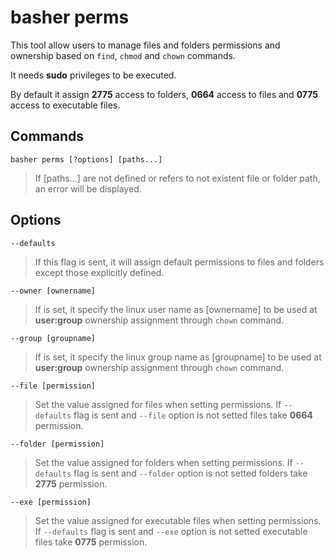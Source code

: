 # basher perms

This tool allow users to manage files and folders permissions and ownership based on `find`, `chmod` and `chown` commands.

It needs **sudo** privileges to be executed.

By default it assign **2775** access to folders, **0664** access to files and **0775** access to executable files.

## Commands

`basher perms [?options] [paths...]`

> If [paths...] are not defined or refers to not existent file or folder path, an error will be displayed.

## Options

`--defaults`

> If this flag is sent, it will assign default permissions to files and folders except those explicitly defined.

`--owner [ownername]`

> If is set, it specify the linux user name as [ownername] to be used at **user:group** ownership assignment through `chown` command.

`--group [groupname]`

> If is set, it specify the linux group name as [groupname] to be used at **user:group** ownership assignment through `chown` command.

`--file [permission]`

> Set the value assigned for files when setting permissions. If `--defaults` flag is sent and `--file` option is not setted files take **0664** permission.

`--folder [permission]`

> Set the value assigned for folders when setting permissions. If `--defaults` flag is sent and `--folder` option is not setted folders take **2775** permission.

`--exe [permission]`

> Set the value assigned for executable files when setting permissions. If `--defaults` flag is sent and `--exe` option is not setted executable files take **0775** permission.
